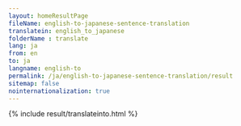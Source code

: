 ```yaml
---
layout: homeResultPage
fileName: english-to-japanese-sentence-translation
translatein: english_to_japanese
folderName : translate
lang: ja
from: en
to: ja
langname: english-to
permalink: /ja/english-to-japanese-sentence-translation/result
sitemap: false
nointernationalization: true
---
```

{% include result/translateinto.html %}

<script src="/js/result/translation.js" data-foldername="{{page.folderName}}" data-lang="{{page.lang}}"></script>
